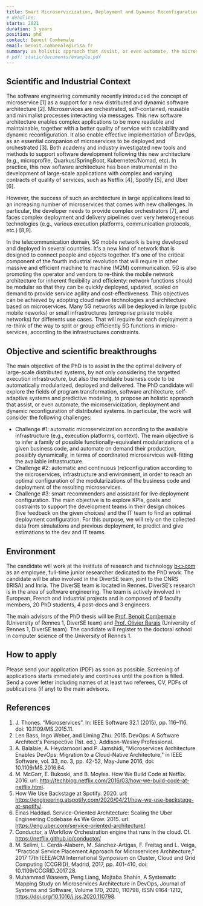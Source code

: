 ```yaml
---
title: Smart Microservicization, Deployment and Dynamic Reconfiguration of Distributed Systems
# deadline: 
starts: 2021
duration: 3 years
position: phd
contact: Benoit Combemale
email: benoit.combemale@irisa.fr
summary: an holistic appraoch that assist, or even automate, the microservicization, deployment and dynamic reconfiguration of distributed systems.
# pdf: static/documents/example.pdf
---
```


## Scientific and Industrial Context

The software engineering community recently introduced the concept of microservice [1] as a support for a new distributed and dynamic software architecture [2]. Microservices are orchestrated, self-contained, reusable and minimalist processes interacting via messages. This new software architecture enables complex applications to be more readable and maintainable, together with a better quality of service with scalability and dynamic reconfiguration. It also enable effective implementation of DevOps, as an essential companion of microservices to be deployed and orchestrated [3]. Both academy and industry investigated new tools and methods to support software development following this new architecture (e.g., microprofile, Quarkus/SpringBoot, Kubernetes/Nomad, etc). In practice, this new software architecture has been instrumental in the development of large-scale applications with complex and varying contracts of quality of services, such as Netflix [4], Spotify [5], and Uber [6].

However, the success of such an architecture in large applications lead to an increasing number of microservices that comes with new challenges. In particular, the developer needs to provide complex orchestrators [7], and faces complex deployment and delivery pipelines over very heterogeneous technologies (e.g., various execution platforms, communication protocols, etc.) [8,9].
     
In the telecommunication domain, 5G mobile network is being developed and deployed in several countries. It's a new kind of network that is designed to connect people and objects together. It's one of the critical component of the fourth industrial revolution that will require in other massive and efficient machine to machine (M2M) communication. 5G is also promoting the operator and vendors to re-think the mobile network architecture for inherent flexibility and efficienty: network functions should be modular so that they can be quickly deployed, updated, scaled on demand to provide service agility and cost-effectiveness. This objectives can be achieved by adopting cloud native technologies and architecture based on microservices. Many 5G networks will be deployed in large (public mobile neworks) or small infrastructures (entreprise private mobile networks) for differents use cases. That will require for each deployment a re-think of the way to split or group efficiently 5G functions in micro-services, according to the infrastructures constraints.


## Objective and scientific breakthroughs

The main objective of the PhD is to assist in the the optimal delivery of large-scale distributed systems, by not only considering the targetted execution infrastructure, but also the moldable business code to be automatically modularized, deployed and delivered. The PhD candidate will explore the fields of program transformation, software architecture, self-adaptive systems and predictive modeling, to propose an holistic appraoch that assist, or even automate, the microservicization, deployment and dynamic reconfiguration of distributed systems. In particular, the work will consider the following challenges:
- Challenge #1: automatic microservicization according to the available infrastructure (e.g., execution platforms, context). The main objective is to infer a family of possible functionally-equivalent modularizations of a given business code, and automate on demand their production, possibly dynamically, in terms of coordinated microservices well-fitting the available infrastructure. 
- Challenge #2: automatic and continuous (re)configuration according to the microservices, infrastructure and environment, in order to reach an optimal configuration of the modularizations of the business code and deployment of the resulting microservices. 
- Challenge #3: smart recommenders and assistant for live deployment configuration. The main objective is to explore KPIs, goals and costraints to support the development teams in their design choices (live feedback on the given choices) and the IT team to find an optimal deployment configuration. For this purpose, we will rely on the collected data from simulations and previous deployment, to predict and give estimations to the dev and IT teams. 

## Environment

The candidate will work at the institute of research and technology [b<>com](https://b-com.com/en) as an employee, full-time junior researcher dedicated to the PhD work. The candidate will be also involved in the DiverSE team, joint to the CNRS (IRISA) and Inria. The DiverSE team is located in Rennes. DiverSE’s research is in the area of software engineering. The team is actively involved in European, French and industrial projects and is composed of 9 faculty members, 20 PhD students, 4 post-docs and 3 engineers.

The main advisors of the PhD thesis will be [Prof. Benoit Combemale](https://people.irisa.fr/Benoit.Combemale) (University of Rennes 1, DiverSE team) and [Prof. Olivier Barais](https://olivier.barais.fr/) (University of Rennes 1, DiverSE team). The candidate will register to the doctoral school in computer science of the University of Rennes 1. 

## How to apply

Please send your application (PDF) as soon as possible. Screening of applications starts immediately and continues until the position is filled. Send a cover letter including names of at least two referees, CV, PDFs of publications (if any) to the main advisors.

## References

1. J. Thones. “Microservices”. In: IEEE Software 32.1 (2015), pp. 116–116. doi: 10.1109/MS.2015.11.
1. Len Bass, Ingo Weber, and Liming Zhu. 2015. DevOps: A Software Architect's Perspective (1st. ed.). Addison-Wesley Professional.
1. A. Balalaie, A. Heydarnoori and P. Jamshidi, "Microservices Architecture Enables DevOps: Migration to a Cloud-Native Architecture," in IEEE Software, vol. 33, no. 3, pp. 42-52, May-June 2016, doi: 10.1109/MS.2016.64.
1. M. McGarr, E. Bukoski, and B. Moyles. How We Build Code at Netflix. 2016. url: http://techblog.netflix.com/2016/03/how-we-build-code-at-netflix.html.
1. How We Use Backstage at Spotify. 2020. url: https://engineering.atspotify.com/2020/04/21/how-we-use-backstage-at-spotify/.
1. Einas Haddad. Service-Oriented Architecture: Scaling the Uber Engineering Codebase As We Grow. 2015. url: https://eng.uber.com/service-oriented-architecture/.
1. Conductor, a Workflow Orchestration engine that runs in the cloud. Cf. https://netflix.github.io/conductor/
1. M. Selimi, L. Cerdà-Alabern, M. Sánchez-Artigas, F. Freitag and L. Veiga, "Practical Service Placement Approach for Microservices Architecture," 2017 17th IEEE/ACM International Symposium on Cluster, Cloud and Grid Computing (CCGRID), Madrid, 2017, pp. 401-410, doi: 10.1109/CCGRID.2017.28.
1. Muhammad Waseem, Peng Liang, Mojtaba Shahin, A Systematic Mapping Study on Microservices Architecture in DevOps, Journal of Systems and Software, Volume 170, 2020, 110798, ISSN 0164-1212, https://doi.org/10.1016/j.jss.2020.110798.
